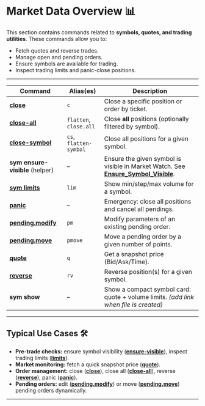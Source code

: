 # Market Data Overview 📊

This section contains commands related to **symbols, quotes, and trading utilities**. These commands allow you to:

* Fetch quotes and reverse trades.
* Manage open and pending orders.
* Ensure symbols are available for trading.
* Inspect trading limits and panic-close positions.

---

| Command                         | Alias(es)              | Description                                              |
| ------------------------------- | ---------------------- | -------------------------------------------------------- |
| **[close](./Close.md)**         | `c`                    | Close a specific position or order by ticket.            |
| **[close-all](./Close-all.md)** | `flatten`, `close.all` | Close **all** positions (optionally filtered by symbol). |
| **[close-symbol](./Close-symbol.md)** | `cs`, `flatten-symbol` | Close all positions for a given symbol.                  |
| **sym ensure-visible** (helper) | –                      | Ensure the given symbol is visible in Market Watch. See **[Ensure_Symbol_Visible](./Ensure_Symbol_Visible.md)**. |
| **[sym limits](./Limits.md)**   | `lim`                  | Show min/step/max volume for a symbol.                   |
| **[panic](./Panic.md)**         | –                      | Emergency: close all positions and cancel all pendings.  |
| **[pending.modify](./Pending.modify.md)** | `pm`          | Modify parameters of an existing pending order.          |
| **[pending.move](./Pending.move.md)**     | `pmove`       | Move a pending order by a given number of points.        |
| **[quote](./Quote.md)**         | `q`                    | Get a snapshot price (Bid/Ask/Time).                     |
| **[reverse](./Reverse.md)**     | `rv`                   | Reverse position(s) for a given symbol.                  |
| **sym show**                    | –                      | Show a compact symbol card: quote + volume limits. *(add link when file is created)* |

---

## Typical Use Cases 🛠️

* **Pre-trade checks:** ensure symbol visibility (**[ensure-visible](./Ensure_Symbol_Visible.md)**), inspect trading limits (**[limits](./Limits.md)**).
* **Market monitoring:** fetch a quick snapshot price (**[quote](./Quote.md)**).
* **Order management:** close (**[close](./Close.md)**), close all (**[close-all](./Close-all.md)**), reverse (**[reverse](./Reverse.md)**), panic (**[panic](./Panic.md)**).
* **Pending orders:** edit (**[pending.modify](./Pending.modify.md)**) or move (**[pending.move](./Pending.move.md)**) pending orders dynamically.

---
